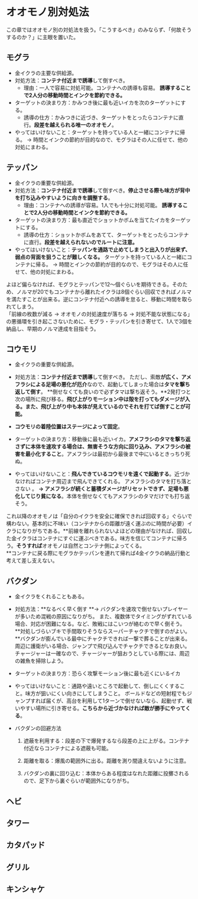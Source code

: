 # オオモノ別対処法

この章ではオオモノ別の対処法を扱う。「こうするべき」のみならず、「何故そうするのか？」に主眼を置いた。

## モグラ

* 金イクラの主要な供給源。
* 対処方法：**コンテナ付近まで誘導**して倒すべき。
  * 理由：一人で容易に対処可能。コンテナへの誘導も容易。
    **誘導することで2人分の移動時間とインクを節約できる。**
* ターゲットの決まり方：かみつき後に最も近いイカを次のターゲットにする。
  * 誘導の仕方：かみつきに近づき、ターゲットをとったらコンテナに直行。**段差を越えられる唯一のオオモノ**。
* やってはいけないこと：ターゲットを持っている人と一緒にコンテナに帰る。
  → 時間とインクの節約が目的なので、モグラはその人に任せて、他の対処にまわる。

## テッパン

* 金イクラの重要な供給源。
* 対処方法：**コンテナ付近まで誘導**して倒すべき。**停止させる際も味方が背中を打ち込みやすいように向きを調整する**。
  * 理由：コンテナへの誘導が容易。1人でも十分に対処可能。
    **誘導することで2人分の移動時間とインクを節約できる。**
* ターゲットの決まり方：最も直近でショットかボムを当てたイカをターゲットにする。
  * 誘導の仕方：ショットかボムをあてて、ターゲットをとったらコンテナに直行。**段差を越えられないのでルートに注意。**
* やってはいけないこと：**テッパンを通路で止めてしまうと出入りが出来ず、弱点の背面を狙うことが難しくなる。**
  ターゲットを持っている人と一緒にコンテナに帰る。
  → 時間とインクの節約が目的なので、モグラはその人に任せて、他の対処にまわる。

よほど偏らなければ、モグラとテッパンで12～個ぐらいを期待できる。そのため、ノルマが20でもコンテナから離れたイクラは8個ぐらい回収できればノルマを満たすことが出来る。逆にコンテナ付近への誘導を怠ると、移動に時間を取られてしまう。  
「前線の枚数が減る → オオモノの対処速度が落ちる → 対処不能な状態になる」の悪循環を引き起こさないために、モグラ・テッパンを引き寄せて、1人で3個を納品し、早期のノルマ達成を目指そう。

## コウモリ

* 金イクラの重要な供給源。
* 対処方法：**コンテナ付近まで誘導**して倒すべき。
  ただし、索敵**が広く、アメフラシによる足場の悪化が厄介**なので、起動してしまった場合は**タマを撃ち返して倒す**。
  **倒せなくても良いので必ずタマは撃ち返そう。**2発打つと次の場所に飛び移る。**飛び上がりモーション中は殻を打ってもダメージが入る。また、飛び上がり中も本体が見えているのでそれを打てば倒すことが可能。**

* **コウモリの着陸位置はステージによって固定**。

* ターゲットの決まり方：移動後に最も近いイカ。**アメフラシのタマを撃ち返さずに本体を速攻する場合は、無害そうな方向に回り込み、アメフラシの被害を最小化すること**。アメフラシは最初から最後まで中にいるときっちり死ぬ。

* やってはいけないこと：**飛んできているコウモリを遠くで起動する**。近づかなければコンテナ周辺まで飛んできてくれる。
  アメフラシのタマを打ち落とさない 。 **→ アメフラシが続くと蓄積ダメージがリセットできず、足場も悪化してじり貧になる**。本体を倒せなくてもアメフラシのタマだけでも打ち返そう。

これ以降のオオモノは「自分のイクラを安全に確保できれば回収する」ぐらいで構わない。基本的に不味い（コンテナからの距離が遠く運ぶのに時間が必要）イクラになりがちである。**前線を離れられないよほどの理由がなければ、回収した金イクラはコンテナにすぐに運ぶべきである。味方を信じてコンテナに帰ろう。**そうすれば**オオモノは自然とコンテナ側によってくる。  
**コンテナに戻る際にモグラかテッパンを連れて帰れば4金イクラの納品行動と考えて差し支えない。

## バクダン

* 金イクラをくれることもある。
* 対処方法：**なるべく早く倒す  **→ バクダンを速攻で倒せないプレイヤーが多いため混戦の原因になりがち。
  また、複数体でタイミングがずれている場合、対応が困難になる。など、敗戦にはこいつが絡むので早く倒そう。  
  **対処しづらいブキで手間取りそうならスーパーチャクチで倒すのがよい。**バクダンが膨んでいる最中にチャクチできれば一撃で葬ることが出来る。周辺に護衛がいる場合、ジャンプで飛び込んでチャクチできるとなお良い。  
  チャージャーは一確なので、チャージャーが狙おうとしている際には、周辺の雑魚を掃除しよう。

* ターゲットの決まり方：恐らく攻撃モーション後に最も近くにいるイカ
* やってはいけないこと：通路や遠いところで起動して、倒しにくくすること。味方が狙いにくい向きにしてしまうこと。
  ボールドなどの短射程でもジャンプすれば届くが、高台を利用して1ターンで倒せないなら、起動せず、戦いやすい場所に引き寄せる。**こちらから近づかなければ敵が勝手にやってくる**。

* バクダンの回避方法

  1. 遮蔽を利用する：段差の下で爆発するなら段差の上に上がる。コンテナ付近ならコンテナによる遮蔽も可能。

  2. 距離を取る：爆風の範囲外に出る。距離を測り間違えないように注意。

  3. バクダンの裏に回り込む：本体からある程度はなれた距離に投擲されるので、足下から裏ぐらいが範囲外になりがち。

## ヘビ

## タワー

## カタパッド

## グリル

## キンシャケ



